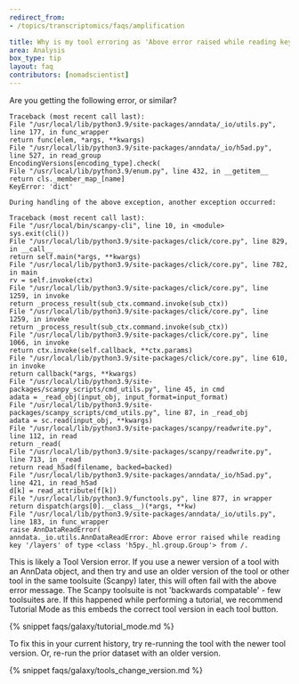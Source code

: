 ```yaml
---
redirect_from:
- /topics/transcriptomics/faqs/amplification

title: Why is my tool erroring as 'Above error raised while reading key '/layers' of type <class 'h5py._hl.group.Group'> from /.'
area: Analysis
box_type: tip
layout: faq
contributors: [nomadscientist]
---
```


Are you getting the following error, or similar?
```
Traceback (most recent call last):
File "/usr/local/lib/python3.9/site-packages/anndata/_io/utils.py", line 177, in func_wrapper
return func(elem, *args, **kwargs)
File "/usr/local/lib/python3.9/site-packages/anndata/_io/h5ad.py", line 527, in read_group
EncodingVersions[encoding_type].check(
File "/usr/local/lib/python3.9/enum.py", line 432, in __getitem__
return cls._member_map_[name]
KeyError: 'dict'

During handling of the above exception, another exception occurred:

Traceback (most recent call last):
File "/usr/local/bin/scanpy-cli", line 10, in <module>
sys.exit(cli())
File "/usr/local/lib/python3.9/site-packages/click/core.py", line 829, in __call__
return self.main(*args, **kwargs)
File "/usr/local/lib/python3.9/site-packages/click/core.py", line 782, in main
rv = self.invoke(ctx)
File "/usr/local/lib/python3.9/site-packages/click/core.py", line 1259, in invoke
return _process_result(sub_ctx.command.invoke(sub_ctx))
File "/usr/local/lib/python3.9/site-packages/click/core.py", line 1259, in invoke
return _process_result(sub_ctx.command.invoke(sub_ctx))
File "/usr/local/lib/python3.9/site-packages/click/core.py", line 1066, in invoke
return ctx.invoke(self.callback, **ctx.params)
File "/usr/local/lib/python3.9/site-packages/click/core.py", line 610, in invoke
return callback(*args, **kwargs)
File "/usr/local/lib/python3.9/site-packages/scanpy_scripts/cmd_utils.py", line 45, in cmd
adata = _read_obj(input_obj, input_format=input_format)
File "/usr/local/lib/python3.9/site-packages/scanpy_scripts/cmd_utils.py", line 87, in _read_obj
adata = sc.read(input_obj, **kwargs)
File "/usr/local/lib/python3.9/site-packages/scanpy/readwrite.py", line 112, in read
return _read(
File "/usr/local/lib/python3.9/site-packages/scanpy/readwrite.py", line 713, in _read
return read_h5ad(filename, backed=backed)
File "/usr/local/lib/python3.9/site-packages/anndata/_io/h5ad.py", line 421, in read_h5ad
d[k] = read_attribute(f[k])
File "/usr/local/lib/python3.9/functools.py", line 877, in wrapper
return dispatch(args[0].__class__)(*args, **kw)
File "/usr/local/lib/python3.9/site-packages/anndata/_io/utils.py", line 183, in func_wrapper
raise AnnDataReadError(
anndata._io.utils.AnnDataReadError: Above error raised while reading key '/layers' of type <class 'h5py._hl.group.Group'> from /.
```

This is likely a Tool Version error. If you use a newer version of a tool with an AnnData object, and then try and use an older version of the tool or other tool in the same toolsuite (Scanpy) later, this will often fail with the above error message. The Scanpy toolsuite is not 'backwards compatable' - few toolsuites are. If this happened while performing a tutorial, we recommend Tutorial Mode as this embeds the correct tool version in each tool button.

{% snippet faqs/galaxy/tutorial_mode.md %}

To fix this in your current history, try re-running the tool with the newer tool version. Or, re-run the prior dataset with an older version.

{% snippet faqs/galaxy/tools_change_version.md %}
